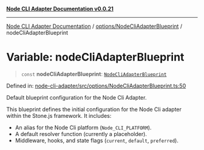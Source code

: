 [**Node CLI Adapter Documentation v0.0.21**](../../../README.md)

***

[Node CLI Adapter Documentation](../../../modules.md) / [options/NodeCliAdapterBlueprint](../README.md) / nodeCliAdapterBlueprint

# Variable: nodeCliAdapterBlueprint

> `const` **nodeCliAdapterBlueprint**: [`NodeCliAdapterBlueprint`](../interfaces/NodeCliAdapterBlueprint.md)

Defined in: [node-cli-adapter/src/options/NodeCliAdapterBlueprint.ts:50](https://github.com/stonemjs/node-cli-adapter/blob/4ca37b2b0c5fee68c5c4db257f745b084b64de79/src/options/NodeCliAdapterBlueprint.ts#L50)

Default blueprint configuration for the Node Cli Adapter.

This blueprint defines the initial configuration for the Node Cli adapter
within the Stone.js framework. It includes:
- An alias for the Node Cli platform (`Node_CLI_PLATFORM`).
- A default resolver function (currently a placeholder).
- Middleware, hooks, and state flags (`current`, `default`, `preferred`).
